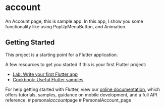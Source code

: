 # account

An Account page, this is sample app.
In this app, I show you some functionality like using PopUpMenuButton, and Animation. 

## Getting Started

This project is a starting point for a Flutter application.

A few resources to get you started if this is your first Flutter project:

- [Lab: Write your first Flutter app](https://flutter.dev/docs/get-started/codelab)
- [Cookbook: Useful Flutter samples](https://flutter.dev/docs/cookbook)

For help getting started with Flutter, view our
[online documentation](https://flutter.dev/docs), which offers tutorials,
samples, guidance on mobile development, and a full API reference.
#   p e r s o n a l _ a c c o u n t _ p a g e 
 
 #   P e r s o n a l A c c o u n t _ p a g e 
 
 
